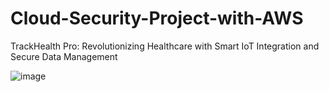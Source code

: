 # Cloud-Security-Project-with-AWS
TrackHealth Pro: Revolutionizing Healthcare with Smart IoT Integration and Secure Data Management

![image](https://github.com/user-attachments/assets/5918b04a-ef29-4b9b-8ff5-7dd9ba8e982e)
